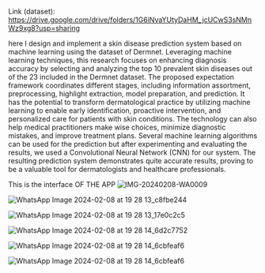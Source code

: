 Link (dataset): https://drive.google.com/drive/folders/1G6iNvaYUtyDaHM_jcUCwS3sNMnWz9xg8?usp=sharing


here I design and implement a skin disease prediction system based on machine learning using the dataset of Dermnet.
Leveraging machine learning techniques, this research focuses on enhancing diagnosis accuracy by selecting and analyzing the top 10 prevalent skin diseases out of the 23 included in the Dermnet dataset. 
The proposed expectation framework coordinates different stages, including information assortment, preprocessing, highlight extraction, model preparation, and prediction.
It has the potential to transform dermatological practice by utilizing machine learning to enable early identification, proactive intervention, and personalized care for patients with skin conditions. 
The technology can also help medical practitioners make wise choices, minimize diagnostic mistakes, and improve treatment plans. 
Several machine learning algorithms can be used for the prediction but after experimenting and evaluating the results, we used a Convolutional Neural Network (CNN) for our system. 
The resulting prediction system demonstrates quite accurate results, proving to be a valuable tool for dermatologists and healthcare professionals. 





This is the interface OF THE APP
![IMG-20240208-WA0009](https://github.com/sadia-azam89/Skin-Disease-prediction-systems/assets/74965612/aa054c85-815f-4258-82ad-ce5f7924a4fc)  

![WhatsApp Image 2024-02-08 at 19 28 13_c8fbe244](https://github.com/sadia-azam89/Skin-Disease-prediction-systems/assets/74965612/c671d41d-95ec-4e7b-bf94-dfdf0b4e6bdd)

![WhatsApp Image 2024-02-08 at 19 28 13_17e0c2c5](https://github.com/sadia-azam89/Skin-Disease-prediction-systems/assets/74965612/dcbfaba8-e9f2-4bbb-bc35-b14717835d8e)

![WhatsApp Image 2024-02-08 at 19 28 14_6d2c7752](https://github.com/sadia-azam89/Skin-Disease-prediction-systems/assets/74965612/df2597cb-8571-4a44-9458-021a8a257460)

![WhatsApp Image 2024-02-08 at 19 28 14_6cbfeaf6](https://github.com/sadia-azam89/Skin-Disease-prediction-systems/assets/74965612/4e5085f3-952e-464a-b798-ef0482177119)

![WhatsApp Image 2024-02-08 at 19 28 14_6cbfeaf6](https://github.com/sadia-azam89/Skin-Disease-prediction-systems/assets/74965612/53a2e39c-4bf5-44d9-9687-dad7b097efed)




